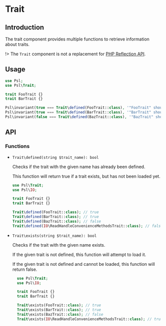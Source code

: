 # Trait

## Introduction

The trait component provides multiple functions to retrieve information about traits.

!> The `Trait` component is not a replacement for [PHP Reflection API](https://php.net/manual/en/book.reflection.php).

## Usage

```php
use Psl;
use Psl\Trait;

trait FooTrait {}
trait BarTrait {}

Psl\invariant(true === Trait\defined(FooTrait::class), '"FooTrait" should be defined.');
Psl\invariant(true === Trait\defined(BarTrait::class), '"BarTrait" should be defined.');
Psl\invariant(false === Trait\defined(BazTrait::class), '"BazTrait" should not be defined.');
```

## API

### Functions

* `Trait\defined(string $trait_name): bool`
  
  Checks if the trait with the given name has already been defined.

  This function will return true if a trait exists, but has not been loaded yet.

  ```php
  use Psl\Trait;
  use Psl\IO;

  trait FooTrait {}
  trait BarTrait {}

  Trait\defined(FooTrait::class); // true
  Trait\defined(BarTrait::class); // true
  Trait\defined(BazTrait::class); // false
  Trait\defined(IO\ReadHandleConvenienceMethodsTrait::class); // false
  ```

* `Trait\exists(string $trait_name): bool`

  Checks if the trait with the given name exists.

  If the given trait is not defined, this function will attempt to load it.

  If the given trait is not defined and cannot be loaded, this function will return false.

  ```php
    use Psl\Trait;
    use Psl\IO;

    trait FooTrait {}
    trait BarTrait {}

    Trait\exists(FooTrait::class); // true
    Trait\exists(BarTrait::class); // true
    Trait\exists(BazTrait::class); // false
    Trait\exists(IO\ReadHandleConvenienceMethodsTrait::class); // true
    ```
